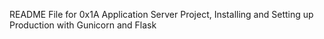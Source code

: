 README File for 0x1A Application Server Project, Installing and Setting up Production with Gunicorn and Flask

